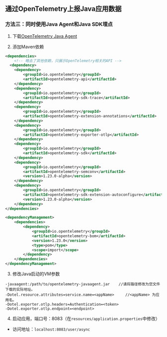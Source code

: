 ## 通过OpenTelemetry上报Java应用数据
### 方法三：同时使用Java Agent和Java SDK埋点

1. 下载[OpenTelemetry Java Agent](https://github.com/open-telemetry/opentelemetry-java-instrumentation/releases)

2. 添加Maven依赖
```xml
<dependencies>
    <!-- 略去了其他依赖，只展示OpenTelemetry相关的API -->
  <dependency>
    <dependency>
        <groupId>io.opentelemetry</groupId>
        <artifactId>opentelemetry-api</artifactId>
    </dependency>
    <dependency>
        <groupId>io.opentelemetry</groupId>
        <artifactId>opentelemetry-sdk-trace</artifactId>
    </dependency>
    <dependency>
        <groupId>io.opentelemetry</groupId>
        <artifactId>opentelemetry-extension-annotations</artifactId>
    </dependency>
    <dependency>
        <groupId>io.opentelemetry</groupId>
        <artifactId>opentelemetry-exporter-otlp</artifactId>
    </dependency>
    <dependency>
        <groupId>io.opentelemetry</groupId>
        <artifactId>opentelemetry-sdk</artifactId>
    </dependency>
    <dependency>
        <groupId>io.opentelemetry</groupId>
        <artifactId>opentelemetry-semconv</artifactId>
        <version>1.23.0-alpha</version>
    </dependency>
    <dependency>
        <groupId>io.opentelemetry</groupId>
        <artifactId>opentelemetry-sdk-extension-autoconfigure</artifactId>
        <version>1.23.0-alpha</version>
    </dependency>
</dependencies>

<dependencyManagement>
    <dependencies>
        <dependency>
            <groupId>io.opentelemetry</groupId>
            <artifactId>opentelemetry-bom</artifactId>
            <version>1.23.0</version>
            <type>pom</type>
            <scope>import</scope>
        </dependency>
    </dependencies>
</dependencyManagement>
```

3. 修改Java启动的VM参数
```
-javaagent:/path/to/opentelemetry-javaagent.jar    //请将路径修改为您文件下载的实际地址。
-Dotel.resource.attributes=service.name=<appName>     //<appName> 为应用名。
-Dotel.exporter.otlp.headers=Authentication=<token>
-Dotel.exporter.otlp.endpoint=<endpoint>
```
4. 启动应用，端口号：8083（在`resources/application.properties`中修改）
- 访问地址：`localhost:8083/user/async`
